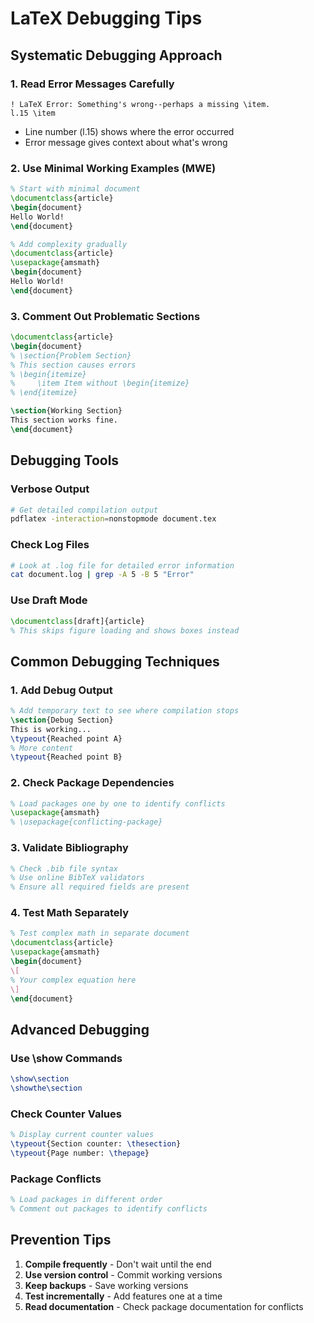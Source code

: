 # LaTeX Debugging Tips

## Systematic Debugging Approach

### 1. Read Error Messages Carefully
```
! LaTeX Error: Something's wrong--perhaps a missing \item.
l.15 \item
```
- Line number (l.15) shows where the error occurred
- Error message gives context about what's wrong

### 2. Use Minimal Working Examples (MWE)
```latex
% Start with minimal document
\documentclass{article}
\begin{document}
Hello World!
\end{document}

% Add complexity gradually
\documentclass{article}
\usepackage{amsmath}
\begin{document}
Hello World!
\end{document}
```

### 3. Comment Out Problematic Sections
```latex
\documentclass{article}
\begin{document}
% \section{Problem Section}
% This section causes errors
% \begin{itemize}
%     \item Item without \begin{itemize}
% \end{itemize}

\section{Working Section}
This section works fine.
\end{document}
```

## Debugging Tools

### Verbose Output
```bash
# Get detailed compilation output
pdflatex -interaction=nonstopmode document.tex
```

### Check Log Files
```bash
# Look at .log file for detailed error information
cat document.log | grep -A 5 -B 5 "Error"
```

### Use Draft Mode
```latex
\documentclass[draft]{article}
% This skips figure loading and shows boxes instead
```

## Common Debugging Techniques

### 1. Add Debug Output
```latex
% Add temporary text to see where compilation stops
\section{Debug Section}
This is working...
\typeout{Reached point A}
% More content
\typeout{Reached point B}
```

### 2. Check Package Dependencies
```latex
% Load packages one by one to identify conflicts
\usepackage{amsmath}
% \usepackage{conflicting-package}
```

### 3. Validate Bibliography
```latex
% Check .bib file syntax
% Use online BibTeX validators
% Ensure all required fields are present
```

### 4. Test Math Separately
```latex
% Test complex math in separate document
\documentclass{article}
\usepackage{amsmath}
\begin{document}
\[
% Your complex equation here
\]
\end{document}
```

## Advanced Debugging

### Use \show Commands
```latex
\show\section
\showthe\section
```

### Check Counter Values
```latex
% Display current counter values
\typeout{Section counter: \thesection}
\typeout{Page number: \thepage}
```

### Package Conflicts
```latex
% Load packages in different order
% Comment out packages to identify conflicts
```

## Prevention Tips
1. **Compile frequently** - Don't wait until the end
2. **Use version control** - Commit working versions
3. **Keep backups** - Save working versions
4. **Test incrementally** - Add features one at a time
5. **Read documentation** - Check package documentation for conflicts
